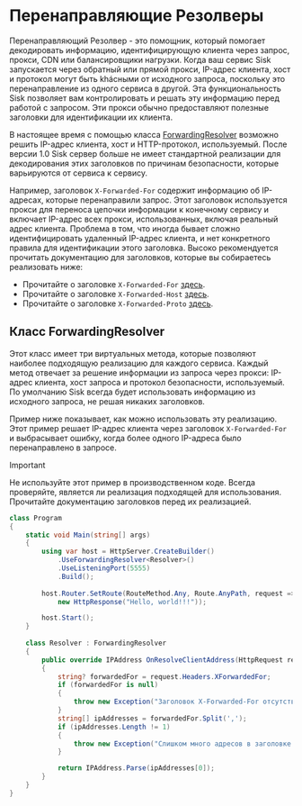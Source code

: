 # Перенаправляющие Резолверы

Перенаправляющий Резолвер - это помощник, который помогает декодировать информацию, идентифицирующую клиента через запрос, прокси, CDN или балансировщики нагрузки. Когда ваш сервис Sisk запускается через обратный или прямой прокси, IP-адрес клиента, хост и протокол могут быть khácными от исходного запроса, поскольку это перенаправление из одного сервиса в другой. Эта функциональность Sisk позволяет вам контролировать и решать эту информацию перед работой с запросом. Эти прокси обычно предоставляют полезные заголовки для идентификации их клиента.

В настоящее время с помощью класса [ForwardingResolver](/api/Sisk.Core.Http.ForwardingResolver) возможно решить IP-адрес клиента, хост и HTTP-протокол, используемый. После версии 1.0 Sisk сервер больше не имеет стандартной реализации для декодирования этих заголовков по причинам безопасности, которые варьируются от сервиса к сервису.

Например, заголовок `X-Forwarded-For` содержит информацию об IP-адресах, которые перенаправили запрос. Этот заголовок используется прокси для переноса цепочки информации к конечному сервису и включает IP-адрес всех прокси, использованных, включая реальный адрес клиента. Проблема в том, что иногда бывает сложно идентифицировать удаленный IP-адрес клиента, и нет конкретного правила для идентификации этого заголовка. Высоко рекомендуется прочитать документацию для заголовков, которые вы собираетесь реализовать ниже:

- Прочитайте о заголовке `X-Forwarded-For` [здесь](https://developer.mozilla.org/en-US/docs/Web/HTTP/Headers/X-Forwarded-For#security_and_privacy_concerns).
- Прочитайте о заголовке `X-Forwarded-Host` [здесь](https://developer.mozilla.org/en-US/docs/Web/HTTP/Headers/X-Forwarded-Host).
- Прочитайте о заголовке `X-Forwarded-Proto` [здесь](https://developer.mozilla.org/en-US/docs/Web/HTTP/Headers/X-Forwarded-Proto).

## Класс ForwardingResolver

Этот класс имеет три виртуальных метода, которые позволяют наиболее подходящую реализацию для каждого сервиса. Каждый метод отвечает за решение информации из запроса через прокси: IP-адрес клиента, хост запроса и протокол безопасности, используемый. По умолчанию Sisk всегда будет использовать информацию из исходного запроса, не решая никаких заголовков.

Пример ниже показывает, как можно использовать эту реализацию. Этот пример решает IP-адрес клиента через заголовок `X-Forwarded-For` и выбрасывает ошибку, когда более одного IP-адреса было перенаправлено в запросе.

> [!IMPORTANT]
> Не используйте этот пример в производственном коде. Всегда проверяйте, является ли реализация подходящей для использования. Прочитайте документацию заголовков перед их реализацией.

```cs
class Program
{
    static void Main(string[] args)
    {
        using var host = HttpServer.CreateBuilder()
            .UseForwardingResolver<Resolver>()
            .UseListeningPort(5555)
            .Build();
        
        host.Router.SetRoute(RouteMethod.Any, Route.AnyPath, request =>
            new HttpResponse("Hello, world!!!"));

        host.Start();
    }
    
    class Resolver : ForwardingResolver
    {
        public override IPAddress OnResolveClientAddress(HttpRequest request, IPEndPoint connectingEndpoint)
        {
            string? forwardedFor = request.Headers.XForwardedFor;
            if (forwardedFor is null)
            {
                throw new Exception("Заголовок X-Forwarded-For отсутствует.");
            }
            string[] ipAddresses = forwardedFor.Split(',');
            if (ipAddresses.Length != 1)
            {
                throw new Exception("Слишком много адресов в заголовке X-Forwarded-For.");
            }

            return IPAddress.Parse(ipAddresses[0]);
        }
    }
}
```